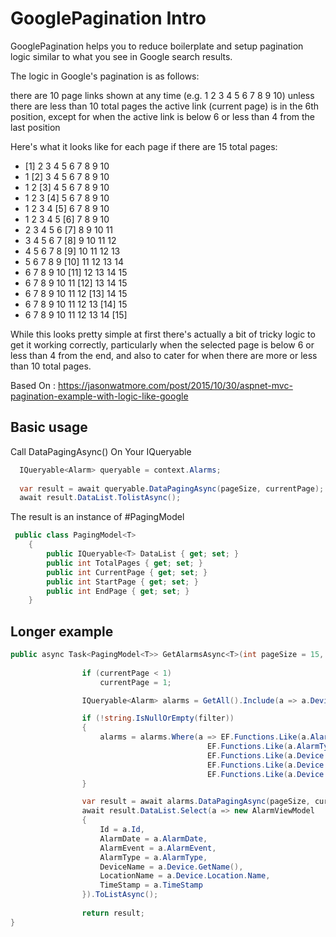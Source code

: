 # GooglePagination Intro
GooglePagination helps you to reduce boilerplate and setup pagination logic similar to what you see in Google search results.

The logic in Google's pagination is as follows:

there are 10 page links shown at any time (e.g. 1 2 3 4 5 6 7 8 9 10) unless there are less than 10 total pages
the active link (current page) is in the 6th position, except for when the active link is below 6 or less than 4 from the last position

Here's what it looks like for each page if there are 15 total pages:

- [1] 2 3 4 5 6 7 8 9 10
- 1 [2] 3 4 5 6 7 8 9 10
- 1 2 [3] 4 5 6 7 8 9 10
- 1 2 3 [4] 5 6 7 8 9 10
- 1 2 3 4 [5] 6 7 8 9 10
- 1 2 3 4 5 [6] 7 8 9 10
- 2 3 4 5 6 [7] 8 9 10 11
- 3 4 5 6 7 [8] 9 10 11 12
- 4 5 6 7 8 [9] 10 11 12 13
- 5 6 7 8 9 [10] 11 12 13 14
- 6 7 8 9 10 [11] 12 13 14 15
- 6 7 8 9 10 11 [12] 13 14 15
- 6 7 8 9 10 11 12 [13] 14 15
- 6 7 8 9 10 11 12 13 [14] 15
- 6 7 8 9 10 11 12 13 14 [15] 

While this looks pretty simple at first there's actually a bit of tricky logic to get it working correctly, particularly when the selected page is below 6 or less than 4 from the end, and also to cater for when there are more or less than 10 total pages.



Based On : https://jasonwatmore.com/post/2015/10/30/aspnet-mvc-pagination-example-with-logic-like-google

## Basic usage
Call DataPagingAsync() On Your IQueryable

```csharp
  IQueryable<Alarm> queryable = context.Alarms;
  
  var result = await queryable.DataPagingAsync(pageSize, currentPage);
  await result.DataList.TolistAsync();

```
The result is an instance of #PagingModel

```csharp
 public class PagingModel<T>
    {
        public IQueryable<T> DataList { get; set; }
        public int TotalPages { get; set; }
        public int CurrentPage { get; set; }
        public int StartPage { get; set; }
        public int EndPage { get; set; }
    }

```

## Longer example 

```csharp
public async Task<PagingModel<T>> GetAlarmsAsync<T>(int pageSize = 15, int currentPage = 1, string filter = ""){
           
                if (currentPage < 1)
                    currentPage = 1;

                IQueryable<Alarm> alarms = GetAll().Include(a => a.Device).ThenInclude(a => a.Location);

                if (!string.IsNullOrEmpty(filter))
                {
                    alarms = alarms.Where(a => EF.Functions.Like(a.AlarmEvent.ToString(), $"%{filter}%") ||
                                            EF.Functions.Like(a.AlarmType.ToString(), $"%{filter}%") ||
                                            EF.Functions.Like(a.Device.Name, $"%{filter}%") ||
                                            EF.Functions.Like(a.Device.Alias, $"%{filter}%") ||
                                            EF.Functions.Like(a.Device.Location.Name, $"%{filter}%"));
                }

                var result = await alarms.DataPagingAsync(pageSize, currentPage);
                await result.DataList.Select(a => new AlarmViewModel
                {
                    Id = a.Id,
                    AlarmDate = a.AlarmDate,
                    AlarmEvent = a.AlarmEvent,
                    AlarmType = a.AlarmType,
                    DeviceName = a.Device.GetName(),
                    LocationName = a.Device.Location.Name,
                    TimeStamp = a.TimeStamp
                }).ToListAsync();
                
                return result;
}
```
